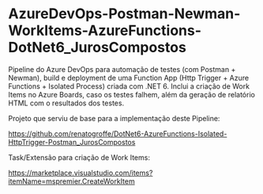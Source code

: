 # AzureDevOps-Postman-Newman-WorkItems-AzureFunctions-DotNet6_JurosCompostos
Pipeline do Azure DevOps para automação de testes (com Postman + Newman), build e deployment de uma Function App (Http Trigger + Azure Functions + Isolated Process) criada com .NET 6. Inclui a criação de Work Items no Azure Boards, caso os testes falhem, além da geração de relatório HTML com o resultados dos testes.

Projeto que serviu de base para a implementação deste Pipeline:

https://github.com/renatogroffe/DotNet6-AzureFunctions-Isolated-HttpTrigger-Postman_JurosCompostos

Task/Extensão para criação de Work Items:

https://marketplace.visualstudio.com/items?itemName=mspremier.CreateWorkItem